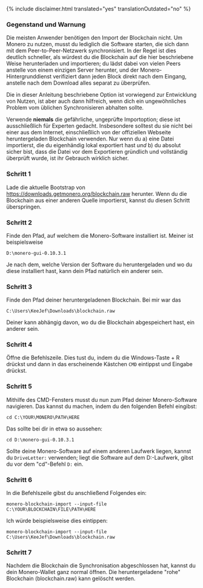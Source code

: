 {% include disclaimer.html translated="yes" translationOutdated="no" %}

### Gegenstand und Warnung

Die meisten Anwender benötigen den Import der Blockchain nicht. Um Monero zu nutzen, musst du lediglich die Software starten, die sich dann mit dem Peer-to-Peer-Netzwerk synchronisiert. In der Regel ist dies deutlich schneller, als würdest du die Blockchain auf die hier beschriebene Weise herunterladen und importieren; du lädst dabei von vielen Peers anstelle von einem einzigen Server herunter, und der Monero-Hintergrunddienst verifiziert dann jeden Block direkt nach dem Eingang, anstelle nach dem Download alles separat zu überprüfen.

Die in dieser Anleitung beschriebene Option ist vorwiegend zur Entwicklung von Nutzen, ist aber auch dann hilfreich, wenn dich ein ungewöhnliches Problem vom üblichen Synchronisieren abhalten sollte.

Verwende **niemals** die gefährliche, ungeprüfte Importoption; diese ist ausschließlich für Experten gedacht. Insbesondere solltest du sie nicht bei einer aus dem Internet, einschließlich von der offiziellen Webseite heruntergeladen Blockchain verwenden. Nur wenn du a) eine Datei importierst, die du eigenhändig lokal exportiert hast *und* b) du absolut sicher bist, dass die Datei vor dem Exportieren gründlich und vollständig überprüft wurde, ist ihr Gebrauch wirklich sicher.

### Schritt 1

Lade die aktuelle Bootstrap von https://downloads.getmonero.org/blockchain.raw herunter. Wenn du die Blockchain aus einer anderen Quelle importierst, kannst du diesen Schritt überspringen.

### Schritt 2

Finde den Pfad, auf welchem die Monero-Software installiert ist. Meiner ist beispielsweise

`D:\monero-gui-0.10.3.1`

Je nach dem, welche Version der Software du heruntergeladen und wo du diese installiert hast, kann dein Pfad natürlich ein anderer sein.

### Schritt 3

Finde den Pfad deiner heruntergeladenen Blockchain. Bei mir war das

`C:\Users\KeeJef\Downloads\blockchain.raw`

Deiner kann abhängig davon, wo du die Blockchain abgespeichert hast, ein anderer sein.

### Schritt 4

Öffne die Befehlszeile. Dies tust du, indem du die Windows-Taste + R drückst und dann in das erscheinende Kästchen `CMD` eintippst und Eingabe drückst.

### Schritt 5

Mithilfe des CMD-Fensters musst du nun zum Pfad deiner Monero-Software navigieren. Das kannst du machen, indem du den folgenden Befehl eingibst:

`cd C:\YOUR\MONERO\PATH\HERE`

Das sollte bei dir in etwa so aussehen:

`cd D:\monero-gui-0.10.3.1`

Sollte deine Monero-Software auf einem anderen Laufwerk liegen, kannst du `DriveLetter:` verwenden; liegt die Software auf dem D:-Laufwerk, gibst du vor dem "cd"-Befehl `D:` ein.

### Schritt 6

In die Befehlszeile gibst du anschließend Folgendes ein:

`monero-blockchain-import --input-file C:\YOUR\BLOCKCHAIN\FILE\PATH\HERE`

Ich würde beispielsweise dies eintippen:

`monero-blockchain-import --input-file C:\Users\KeeJef\Downloads\blockchain.raw`

### Schritt 7

Nachdem die Blockchain die Synchronisation abgeschlossen hat, kannst du dein Monero-Wallet ganz normal öffnen. Die heruntergeladene "rohe" Blockchain (blockchain.raw) kann gelöscht werden.
